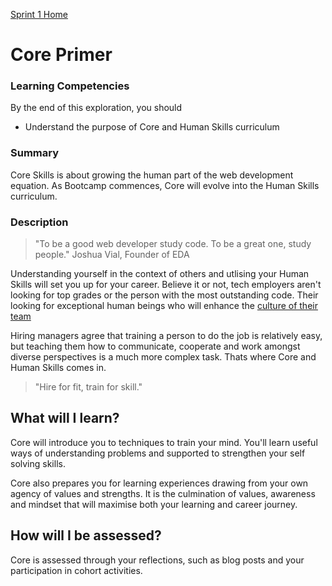 [Sprint 1 Home](README.md)

# Core Primer

### Learning Competencies
By the end of this exploration, you should

- Understand the purpose of Core and Human Skills curriculum

### Summary

Core Skills is about growing the human part of the web development equation. As Bootcamp commences, Core will evolve into the Human Skills curriculum. 

### Description 

<blockquote>"To be a good web developer study code. To be a great one, study people." Joshua Vial, Founder of EDA</blockquote> 

Understanding yourself in the context of others and utlising your Human Skills will set you up for your career. Believe it or not, tech employers aren't looking for top grades or the person with the most outstanding code. Their looking for exceptional human beings who will enhance the [culture of their team](https://medium.simppler.com/hire-for-fit-train-for-skill-5c60a41eb7bb)

Hiring managers agree that training a person to do the job is relatively easy, but teaching them how to communicate, cooperate and work amongst diverse perspectives is a much more complex task. Thats where Core and Human Skills comes in. 

<blockquote>"Hire for fit, train for skill."</blockquote> 


## What will I learn?
Core will introduce you to techniques to train your mind. You'll learn useful ways of understanding problems and supported to strengthen your self solving skills. 

Core also prepares you for learning experiences drawing from your own agency of values and strengths. It is the culmination of values, awareness and mindset that will maximise  both your learning and career journey. 

## How will I be assessed?
Core is assessed through your reflections, such as blog posts and your participation in cohort activities.  
